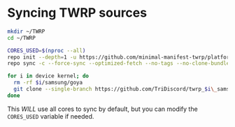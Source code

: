 # Syncing TWRP sources

```bash
mkdir ~/TWRP
cd ~/TWRP

CORES_USED=$(nproc --all)
repo init --depth=1 -u https://github.com/minimal-manifest-twrp/platform_manifest_twrp_omni.git -b twrp-4.4-deprecated
repo sync -c --force-sync --optimized-fetch --no-tags --no-clone-bundle --prune -j$CORES_USED

for i in device kernel; do
  rm -rf $i/samsung/goya
  git clone --single-branch https://github.com/TriDiscord/twrp_$i\_samsung_goya.git $i/samsung/goya
done
```

This *WILL* use all cores to sync by default, but you can modify the `CORES_USED` variable if needed.
